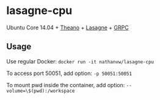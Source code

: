 lasagne-cpu
============

Ubuntu Core 14.04 + [Theano](http://www.deeplearning.net/software/theano/) + [Lasagne](http://lasagne.readthedocs.org/) + [GRPC](https://grpc.io/docs/tutorials/basic/python.html)


Usage
-----
Use regular Docker: ``docker run -it nathanvw/lasagne-cpu``

To access port 50051, add option: ``-p 50051:50051``

To mount pwd inside the container, add option: ``--volume=\$(pwd):/workspace``

